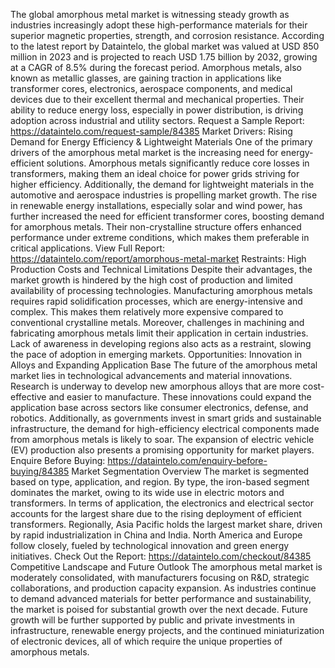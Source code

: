 The global amorphous metal market is witnessing steady growth as industries increasingly adopt these high-performance materials for their superior magnetic properties, strength, and corrosion resistance. According to the latest report by Dataintelo, the global market was valued at USD 850 million in 2023 and is projected to reach USD 1.75 billion by 2032, growing at a CAGR of 8.5% during the forecast period.
Amorphous metals, also known as metallic glasses, are gaining traction in applications like transformer cores, electronics, aerospace components, and medical devices due to their excellent thermal and mechanical properties. Their ability to reduce energy loss, especially in power distribution, is driving adoption across industrial and utility sectors.
Request a Sample Report: https://dataintelo.com/request-sample/84385
Market Drivers: Rising Demand for Energy Efficiency & Lightweight Materials
One of the primary drivers of the amorphous metal market is the increasing need for energy-efficient solutions. Amorphous metals significantly reduce core losses in transformers, making them an ideal choice for power grids striving for higher efficiency. Additionally, the demand for lightweight materials in the automotive and aerospace industries is propelling market growth.
The rise in renewable energy installations, especially solar and wind power, has further increased the need for efficient transformer cores, boosting demand for amorphous metals. Their non-crystalline structure offers enhanced performance under extreme conditions, which makes them preferable in critical applications.
View Full Report: https://dataintelo.com/report/amorphous-metal-market
Restraints: High Production Costs and Technical Limitations
Despite their advantages, the market growth is hindered by the high cost of production and limited availability of processing technologies. Manufacturing amorphous metals requires rapid solidification processes, which are energy-intensive and complex. This makes them relatively more expensive compared to conventional crystalline metals.
Moreover, challenges in machining and fabricating amorphous metals limit their application in certain industries. Lack of awareness in developing regions also acts as a restraint, slowing the pace of adoption in emerging markets.
Opportunities: Innovation in Alloys and Expanding Application Base
The future of the amorphous metal market lies in technological advancements and material innovations. Research is underway to develop new amorphous alloys that are more cost-effective and easier to manufacture. These innovations could expand the application base across sectors like consumer electronics, defense, and robotics.
Additionally, as governments invest in smart grids and sustainable infrastructure, the demand for high-efficiency electrical components made from amorphous metals is likely to soar. The expansion of electric vehicle (EV) production also presents a promising opportunity for market players.
Enquire Before Buying: https://dataintelo.com/enquiry-before-buying/84385
Market Segmentation Overview
The market is segmented based on type, application, and region. By type, the iron-based segment dominates the market, owing to its wide use in electric motors and transformers. In terms of application, the electronics and electrical sector accounts for the largest share due to the rising deployment of efficient transformers.
Regionally, Asia Pacific holds the largest market share, driven by rapid industrialization in China and India. North America and Europe follow closely, fueled by technological innovation and green energy initiatives.
Check Out the Report: https://dataintelo.com/checkout/84385
Competitive Landscape and Future Outlook
The amorphous metal market is moderately consolidated, with manufacturers focusing on R&D, strategic collaborations, and production capacity expansion. As industries continue to demand advanced materials for better performance and sustainability, the market is poised for substantial growth over the next decade.
Future growth will be further supported by public and private investments in infrastructure, renewable energy projects, and the continued miniaturization of electronic devices, all of which require the unique properties of amorphous metals.

